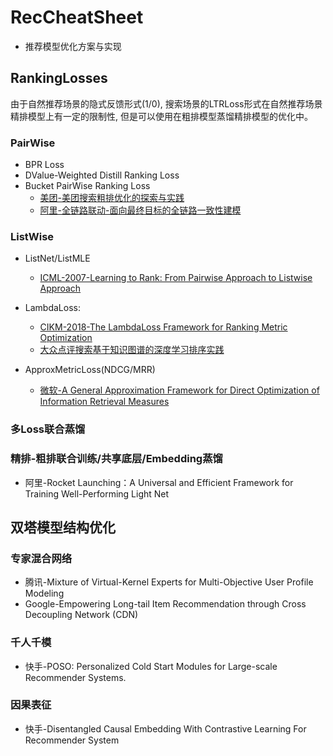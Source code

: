 # RecCheatSheet
- 推荐模型优化方案与实现
## RankingLosses
由于自然推荐场景的隐式反馈形式(1/0), 搜索场景的LTRLoss形式在自然推荐场景精排模型上有一定的限制性, 但是可以使用在粗排模型蒸馏精排模型的优化中。

### PairWise
- BPR Loss
- DValue-Weighted Distill Ranking Loss
- Bucket PairWise Ranking Loss
  - [美团-美团搜索粗排优化的探索与实践](https://tech.meituan.com/2022/08/11/coarse-ranking-exploration-practice.html)
  - [阿里-全链路联动-面向最终目标的全链路一致性建模](https://zhuanlan.zhihu.com/p/413240790)
### ListWise
- ListNet/ListMLE
  - [ICML-2007-Learning to Rank: From Pairwise Approach to Listwise Approach](https://www.microsoft.com/en-us/research/wp-content/uploads/2016/02/tr-2007-40.pdf)
- LambdaLoss:
  -  [CIKM-2018-The LambdaLoss Framework for Ranking Metric Optimization](https://storage.googleapis.com/pub-tools-public-publication-data/pdf/1e34e05e5e4bf2d12f41eb9ff29ac3da9fdb4de3.pdf)
  -  [大众点评搜索基于知识图谱的深度学习排序实践](https://tech.meituan.com/2019/01/17/dianping-search-deeplearning.html)

- ApproxMetricLoss(NDCG/MRR)
  - [微软-A General Approximation Framework for Direct
Optimization of Information Retrieval Measures](https://www.microsoft.com/en-us/research/wp-content/uploads/2016/02/tr-2008-164.pdf)


### 多Loss联合蒸馏

### 精排-粗排联合训练/共享底层/Embedding蒸馏
- 阿里-Rocket Launching：A Universal and Efficient Framework for Training Well-Performing Light Net

## 双塔模型结构优化

### 专家混合网络
- 腾讯-Mixture of Virtual-Kernel Experts for Multi-Objective User Profile Modeling
- Google-Empowering Long-tail Item Recommendation through Cross Decoupling Network (CDN)

### 千人千模
- 快手-POSO: Personalized Cold Start Modules for Large-scale Recommender Systems.


### 因果表征
- 快手-Disentangled Causal Embedding With Contrastive Learning For Recommender System


